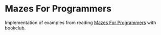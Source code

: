# Mazes For Programmers

Implementation of examples from reading [Mazes For Programmers](https://www.goodreads.com/book/show/25069349-mazes-for-programmers) with bookclub.
